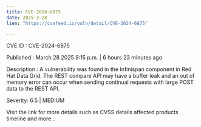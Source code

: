```yaml
---
title: CVE-2024-6875
date: 2025-3-28
lien: "https://cvefeed.io/vuln/detail/CVE-2024-6875"

---
```


CVE ID : CVE-2024-6875

Published :  March 28
2025
9:15 p.m. | 6 hours
23 minutes ago

Description : A vulnerability was found in the Infinispan component in Red Hat Data Grid. The REST compare API may have a buffer leak and an out of memory error can occur when sending continual requests with large POST data to the REST API.

Severity: 6.5 | MEDIUM

Visit the link for more details
such as CVSS details
affected products
timeline
and more...
